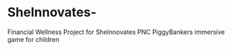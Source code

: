# SheInnovates-
Financial Wellness Project for SheInnovates
PNC PiggyBankers immersive game for children

